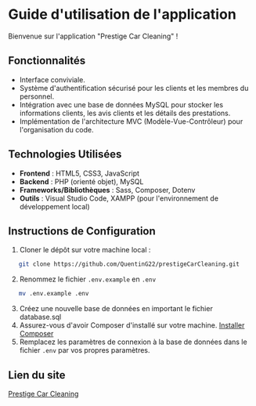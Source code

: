 # Guide d'utilisation de l'application

Bienvenue sur l'application "Prestige Car Cleaning" !

## Fonctionnalités

- Interface conviviale.
- Système d'authentification sécurisé pour les clients et les membres du personnel.
- Intégration avec une base de données MySQL pour stocker les informations clients, les avis clients et les détails des prestations.
- Implémentation de l'architecture MVC (Modèle-Vue-Contrôleur) pour l'organisation du code.

## Technologies Utilisées

- **Frontend** : HTML5, CSS3, JavaScript
- **Backend** : PHP (orienté objet), MySQL
- **Frameworks/Bibliothèques** : Sass, Composer, Dotenv
- **Outils** : Visual Studio Code, XAMPP (pour l'environnement de développement local)

## Instructions de Configuration

1. Cloner le dépôt sur votre machine local :
```bash
   git clone https://github.com/QuentinG22/prestigeCarCleaning.git
```
2. Renommez le fichier `.env.example` en `.env`
```bash
   mv .env.example .env
```
3. Créez une nouvelle base de données en important le fichier database.sql
4. Assurez-vous d'avoir Composer d'installé sur votre machine. [Installer Composer](https://getcomposer.org/)
5. Remplacez les paramètres de connexion à la base de données dans le fichier `.env` par vos propres paramètres.
   
## Lien du site
[Prestige Car Cleaning](https://www.greta-bretagne-sud.fr/stagiaires-kercode/quentin-guillemin/prestigecarcleaning/)
